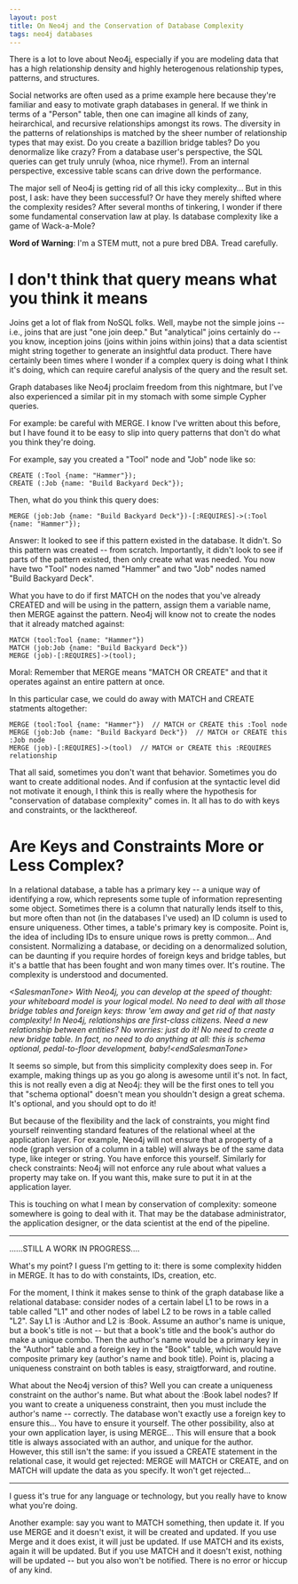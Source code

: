 ```yaml
---
layout: post
title: On Neo4j and the Conservation of Database Complexity
tags: neo4j databases
---
```


There is a lot to love about Neo4j, especially if you are modeling data that has a high relationship density
and highly heterogenous relationship types, patterns, and structures.  

Social networks are often used as a prime example here
because they're familiar and easy to motivate graph databases in general.  If we think in terms of a "Person" table,
then one can imagine all kinds of zany, heirarchical, and recursive relationships amongst its rows.  The diversity in
the patterns of relationships is matched by the sheer number of relationship types that may exist.  Do you
create a bazillion bridge tables?  Do you denormalize like crazy?  From a database user's perspective, the SQL
queries can get truly unruly (whoa, nice rhyme!).  From an internal perspective, excessive table scans
can drive down the performance.  

The major sell of Neo4j is getting rid of all this icky complexity... But in this post, I ask: have they
been successful?  Or have they merely shifted where the complexity resides?  After several months of 
tinkering, I wonder if there some fundamental conservation law at play.  Is database complexity like a game
of Wack-a-Mole?  

**Word of Warning**:  I'm a STEM mutt, not a pure bred DBA.  Tread carefully.


# I don't think that query means what you think it means
Joins get a lot of flak from NoSQL folks.  Well, maybe not the simple joins -- i.e., joins that are just "one join 
deep."  But "analytical" joins certainly do -- you know, inception joins (joins within joins within joins) that a
data scientist might string together to generate an insightful data product.  There
have certainly been times where I wonder if a complex query is doing what I think it's doing, which can require
careful analysis of the query and the result set. 

Graph databases like Neo4j proclaim freedom from this nightmare, but I've also experienced a similar 
pit in my stomach with some simple Cypher queries.

For example: be careful with MERGE.  I know I've written about this before, but I have found it to be easy
to slip into query patterns that don't do what you think they're doing.  

For example, say you created a "Tool" node and "Job" node like so:
```
CREATE (:Tool {name: "Hammer"});
CREATE (:Job {name: "Build Backyard Deck"});
```

Then, what do you think this query does:
```
MERGE (job:Job {name: "Build Backyard Deck"})-[:REQUIRES]->(:Tool {name: "Hammer"});
```

Answer:  It looked to see if this pattern existed in the database.  It didn't.  So
this pattern was created -- from scratch.  Importantly, it didn't  look to see if parts of
the pattern existed, then only create what was needed.  You now have two "Tool" nodes named
"Hammer" and two "Job" nodes named "Build Backyard Deck".  

What you have to do if first MATCH on the nodes that you've already CREATED and will be using in the pattern, assign
them a variable name, then MERGE against the pattern.  Neo4j will know not to create the nodes
that it already matched against:
```
MATCH (tool:Tool {name: "Hammer"})
MATCH (job:Job {name: "Build Backyard Deck"})
MERGE (job)-[:REQUIRES]->(tool);
```

Moral:  Remember that MERGE means "MATCH OR CREATE" and that it operates against an entire pattern at once.

In this particular case, we could do away with MATCH and CREATE statments altogether:
```
MERGE (tool:Tool {name: "Hammer"})  // MATCH or CREATE this :Tool node
MERGE (job:Job {name: "Build Backyard Deck"})  // MATCH or CREATE this :Job node
MERGE (job)-[:REQUIRES]->(tool)  // MATCH or CREATE this :REQUIRES relationship
```

That all said, sometimes you don't want that behavior.  Sometimes you do want to create additional
nodes.  And if confusion at the syntactic level did not motivate it enough, I think this is really
where the hypothesis for "conservation of database complexity" comes in.  It all has to do with
keys and constraints, or the lackthereof.


# Are Keys and Constraints More or Less Complex?

In a relational database, a table has a primary key -- a unique way of identifying a row,
which represents some tuple of information representing some object.  Sometimes there is a column
that naturally lends itself to this, but more often than not (in the databases I've used) an ID column 
is used to ensure uniqueness.  Other times, a table's primary key is composite.  Point is, the idea of 
including IDs to ensure unique rows is pretty common...  And consistent.  Normalizing a database, 
or deciding on a denormalized
solution, can be daunting if you require hordes of foreign keys and bridge tables, but it's a battle that has been
fought and won many times over.  It's routine.  The complexity is understood and documented.

*\<SalesmanTone>  With Neo4j, you can develop at the speed of thought: your whiteboard 
model is your logical model.  No need to deal with all those bridge tables and foreign keys: throw 
'em away and get rid of that nasty complexity!  In Neo4j, relationships are first-class citizens.
Need a new relationship between entities?  No worries:  just do it!  No need to create a new bridge 
table.  In fact, no need to do anything at all: this is schema optional, pedal-to-floor development, 
baby!\<endSalesmanTone>*


It seems so simple, but from this simplicity complexity does seep in.  For example, 
making things up as you go along is awesome until it's not.  In fact, this is not really even a dig
at Neo4j: they will be the first ones to tell you that "schema optional" doesn't mean you shouldn't 
design a great schema.  It's optional, and you should opt to do it!

But because of the flexibility and the lack of constraints, you might find yourself
reinventing standard features of the relational wheel at the application layer.  For example,
Neo4j will not ensure that a property of a node (graph version of a column in a table) will always
be of the same data type, like integer or string.  You have enforce this yourself.  Similarly for
check constraints:  Neo4j will not enforce any rule about what values a property may take on.  If
you want this, make sure to put it in at the application layer.  

This is touching on what I mean by conservation of complexity: someone somewhere is going to deal
with it.  That may be the database administrator, the application designer, or the data scientist
at the end of the pipeline.  

---------------

......STILL A WORK IN PROGRESS....

What's my point?  I guess I'm getting to it:  there is some complexity hidden in MERGE.  It has to do
with constaints, IDs, creation, etc.  

For the moment, I think it makes sense to think of the graph database like a relational database:
consider nodes of a certain label L1 to be rows in a table called "L1" and other nodes of label L2
to be rows in a table called "L2".  Say L1 is :Author and L2 is :Book.  Assume an author's name is 
unique, but a book's title is not -- but that a book's title and the book's author do make a unique 
combo.  Then the author's name would be a primary key in the "Author" table and a foreign key
in the "Book" table, which would have composite primary key (author's name and book title).  Point is,
placing a uniqueness constraint on both tables is easy, straigtforward, and routine.

What about the Neo4j version of this?  Well you can create a uniqueness constraint on the author's name. But
what about the :Book label nodes?  If you want to create a uniqueness constraint, then you must include
the author's name -- correctly.  The database won't exactly use a foreign key to ensure this... You have to ensure
it yourself.  The other possibility, also at your own application layer, is using MERGE...  This will ensure
that a book title is always associated with an author, and unique for the author.  However, this still isn't the same:
if you issued a CREATE statement in the relational case, it would get rejected: MERGE will MATCH or CREATE, and 
on MATCH will update the data as you specify.  It won't get rejected...


-----------------------------

I guess it's true for any language or technology, but you really have to know what you're doing.  

Another example:  say you want to MATCH something, then update it.  If you use MERGE and it doesn't exist,
it will be created and updated.  If you use Merge and it does exist, it will just be updated.  If use MATCH
and its exists, again it will be updated.  But if you use MATCH and it doesn't exist, nothing will be
updated -- but you also won't be notified.  There is no error or hiccup of any kind.  

